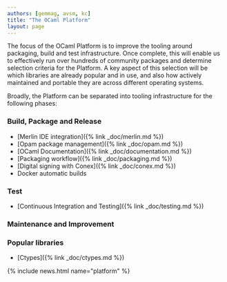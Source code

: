 ```yaml
---
authors: [gemmag, avsm, kc]
title: "The OCaml Platform"
layout: page
---
```


The focus of the OCaml Platform is to improve the tooling around packaging, build and test infrastructure. Once complete, this will enable us to effectively run over hundreds of community packages and determine selection criteria for the Platform. A key aspect of this selection will be which libraries are already popular and in use, and also how actively maintained and portable they are across different operating systems.

Broadly, the Platform can be separated into tooling infrastructure for the following phases:

### Build, Package and Release

* [Merlin IDE integration]({% link _doc/merlin.md %})
* [Opam package management]({% link _doc/opam.md %})
* [OCaml Documentation]({% link _doc/documentation.md %})
* [Packaging workflow]({% link _doc/packaging.md %})
* [Digital signing with Conex]({% link _doc/conex.md %})
* Docker automatic builds

### Test

* [Continuous Integration and Testing]({% link _doc/testing.md %})

### Maintenance and Improvement



### Popular libraries

* [Ctypes]({% link _doc/ctypes.md %})

{% include news.html name="platform" %}
